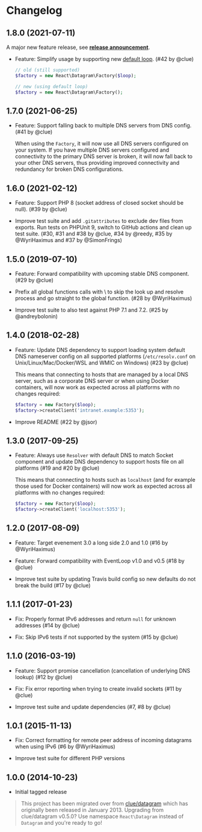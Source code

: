 # Changelog

## 1.8.0 (2021-07-11)

A major new feature release, see [**release announcement**](https://clue.engineering/2021/announcing-reactphp-default-loop).

*   Feature: Simplify usage by supporting new [default loop](https://reactphp.org/event-loop/#loop).
    (#42 by @clue)

    ```php
    // old (still supported)
    $factory = new React\Datagram\Factory($loop);

    // new (using default loop)
    $factory = new React\Datagram\Factory();
    ```

## 1.7.0 (2021-06-25)

*   Feature: Support falling back to multiple DNS servers from DNS config.
    (#41 by @clue)

    When using the `Factory`, it will now use all DNS servers configured on your
    system. If you have multiple DNS servers configured and connectivity to the
    primary DNS server is broken, it will now fall back to your other DNS
    servers, thus providing improved connectivity and redundancy for broken DNS
    configurations.

## 1.6.0 (2021-02-12)

*   Feature: Support PHP 8 (socket address of closed socket should be null).
    (#39 by @clue)

*   Improve test suite and add `.gitattributes` to exclude dev files from exports.
    Run tests on PHPUnit 9, switch to GitHub actions and clean up test suite.
    (#30, #31 and #38 by @clue, #34 by @reedy, #35 by @WyriHaximus and #37 by @SimonFrings)

## 1.5.0 (2019-07-10)

*   Feature: Forward compatibility with upcoming stable DNS component.
    (#29 by @clue)

*   Prefix all global functions calls with \ to skip the look up and resolve process and go straight to the global function.
    (#28 by @WyriHaximus)

*   Improve test suite to also test against PHP 7.1 and 7.2.
    (#25 by @andreybolonin)

## 1.4.0 (2018-02-28)

*   Feature: Update DNS dependency to support loading system default DNS
    nameserver config on all supported platforms
    (`/etc/resolv.conf` on Unix/Linux/Mac/Docker/WSL and WMIC on Windows)
    (#23 by @clue)

    This means that connecting to hosts that are managed by a local DNS server,
    such as a corporate DNS server or when using Docker containers, will now
    work as expected across all platforms with no changes required:

    ```php
    $factory = new Factory($loop);
    $factory->createClient('intranet.example:5353');
    ```

*   Improve README
    (#22 by @jsor)

## 1.3.0 (2017-09-25)

*   Feature: Always use `Resolver` with default DNS to match Socket component
    and update DNS dependency to support hosts file on all platforms
    (#19 and #20 by @clue)

    This means that connecting to hosts such as `localhost` (and for example
    those used for Docker containers) will now work as expected across all
    platforms with no changes required:

    ```php
    $factory = new Factory($loop);
    $factory->createClient('localhost:5353');
    ```

## 1.2.0 (2017-08-09)

* Feature: Target evenement 3.0 a long side 2.0 and 1.0
  (#16 by @WyriHaximus)

* Feature: Forward compatibility with EventLoop v1.0 and v0.5
  (#18 by @clue)

* Improve test suite by updating Travis build config so new defaults do not break the build
  (#17 by @clue)

## 1.1.1 (2017-01-23)

* Fix: Properly format IPv6 addresses and return `null` for unknown addresses
  (#14 by @clue)

* Fix: Skip IPv6 tests if not supported by the system
  (#15 by @clue)

## 1.1.0 (2016-03-19)

* Feature: Support promise cancellation (cancellation of underlying DNS lookup)
  (#12 by @clue)

* Fix: Fix error reporting when trying to create invalid sockets
  (#11 by @clue)

* Improve test suite and update dependencies
  (#7, #8 by @clue)

## 1.0.1 (2015-11-13)

* Fix: Correct formatting for remote peer address of incoming datagrams when using IPv6
  (#6 by @WyriHaximus)

* Improve test suite for different PHP versions

## 1.0.0 (2014-10-23)

* Initial tagged release

> This project has been migrated over from [clue/datagram](https://github.com/clue/php-datagram)
> which has originally been released in January 2013.
> Upgrading from clue/datagram v0.5.0? Use namespace `React\Datagram` instead of `Datagram` and you're ready to go!
